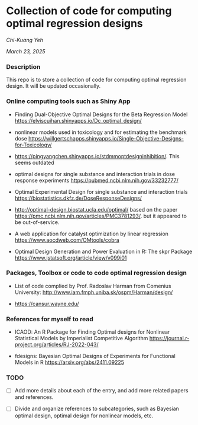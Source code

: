Collection of code for computing optimal regression designs
================
*Chi-Kuang Yeh*

*March 23, 2025*

### Description

This repo is to store a collection of code for computing optimal
regression design. It will be updated occasionally.

### Online computing tools such as Shiny App

- Finding Dual-Objective Optimal Designs for the Beta Regression Model
  <https://elviscuihan.shinyapps.io/Dc_optimal_design/>

- nonlinear models used in toxicology and for estimating the benchmark
  dose
  <https://willgertschapps.shinyapps.io/Single-Objective-Designs-for-Toxicology/>

- <https://pingyangchen.shinyapps.io/stdmmoptdesigninhibition/>. This
  seems outdated

- optimal designs for single substance and interaction trials in dose
  response experiments <https://pubmed.ncbi.nlm.nih.gov/33232777/>

- Optimal Experimental Design for single substance and interaction
  trials <https://biostatistics.dkfz.de/DoseResponseDesigns/>

- <http://optimal-design.biostat.ucla.edu/optimal/> based on the paper
  <https://pmc.ncbi.nlm.nih.gov/articles/PMC3781293/>. but it appeared
  to be out-of-service.

- A web application for catalyst optimization by linear regression
  <https://www.aocdweb.com/OMtools/cobra>

- Optimal Design Generation and Power Evaluation in R: The skpr Package
  <https://www.jstatsoft.org/article/view/v099i01>

### Packages, Toolbox or code to code optimal regression design

- List of code complied by Prof. Radoslav Harman from Comenius
  University: <http://www.iam.fmph.uniba.sk/ospm/Harman/design/>

- <https://cansur.wayne.edu/>

### References for myself to read

- ICAOD: An R Package for Finding Optimal designs for Nonlinear
  Statistical Models by Imperialist Competitive Algorithm
  <https://journal.r-project.org/articles/RJ-2022-043/>

- fdesigns: Bayesian Optimal Designs of Experiments for Functional
  Models in R <https://arxiv.org/abs/2411.09225>

### TODO

- [ ] Add more details about each of the entry, and add more related
  papers and references.

- [ ] Divide and organize references to subcategories, such as Bayesian
  optimal design, optimal design for nonlinear models, etc.
